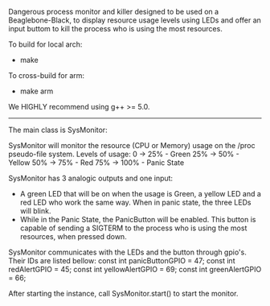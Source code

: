 Dangerous process monitor and killer designed to be used on a Beaglebone-Black, to display resource usage levels using LEDs and offer an input buttom to kill the process who is using the most resources.

To build for local arch:
- make

To cross-build for arm:
- make arm

We HIGHLY recommend using g++ >= 5.0.

------------------------------------------------
The main class is SysMonitor:

SysMonitor will monitor the resource (CPU or Memory) usage on the /proc
pseudo-file system.
Levels of usage:
0 ->  25% - Green
25% ->  50% - Yellow
50% ->  75% - Red
75% ->  100%  - Panic State

SysMonitor has 3 analogic outputs and one input:
- A green LED that will be on when the usage is Green, a yellow LED and a red LED who work the same way. When in panic state, the three LEDs will blink.
- While in the Panic State, the PanicButton will be enabled. This button is capable of sending a SIGTERM to the process who is using the most resources, when pressed down.

SysMonitor communicates with the LEDs and the button through gpio's. Their IDs are listed bellow:
const int panicButtonGPIO = 47;
const int redAlertGPIO = 45;
const int yellowAlertGPIO = 69;
const int greenAlertGPIO = 66;

After starting the instance, call SysMonitor.start() to start the monitor.
